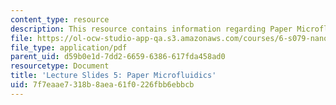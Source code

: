 ```yaml
---
content_type: resource
description: This resource contains information regarding Paper Microfluidics.
file: https://ol-ocw-studio-app-qa.s3.amazonaws.com/courses/6-s079-nanomaker-spring-2013/7f7eaae7318b8aea61f0226fbb6ebbcb_MIT6_S079S13_slides05.pdf
file_type: application/pdf
parent_uid: d59b0e1d-7dd2-6659-6386-617fda458ad0
resourcetype: Document
title: 'Lecture Slides 5: Paper Microfluidics'
uid: 7f7eaae7-318b-8aea-61f0-226fbb6ebbcb
---
```

